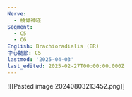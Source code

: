 ```yaml
---
Nerve:
  - 橈骨神経
Segment:
  - C5
  - C6
English: Brachioradialis (BR)
中心髄節: C5
lastmod: '2025-04-03'
last_edited: 2025-02-27T00:00:00.000Z
---
```


![[Pasted image 20240803213452.png]]
